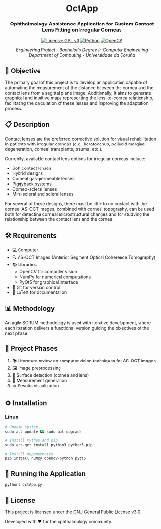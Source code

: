 <div align="center">

# OctApp
### Ophthalmology Assistance Application for Custom Contact Lens Fitting on Irregular Corneas

[![License: GPL v3](https://img.shields.io/badge/License-GPLv3-blue.svg)](https://www.gnu.org/licenses/gpl-3.0)
[![Python](https://img.shields.io/badge/Python-3.6+-blue.svg)](https://www.python.org/downloads/)
[![OpenCV](https://img.shields.io/badge/OpenCV-4.x-green.svg)](https://opencv.org/)

*Engineering Project - Bachelor's Degree in Computer Engineering*  
*Department of Computing - Universidade da Coruña*

</div>

## 🎯 Objective

The primary goal of this project is to develop an application capable of automating the measurement of the distance between the cornea and the contact lens from a sagittal plane image. Additionally, it aims to generate graphical and intuitive maps representing the lens-to-cornea relationship, facilitating the calculation of these lenses and improving the adaptation process.

## 📋 Description

Contact lenses are the preferred corrective solution for visual rehabilitation in patients with irregular corneas (e.g., keratoconus, pellucid marginal degeneration, corneal transplants, trauma, etc.).

Currently, available contact lens options for irregular corneas include:
- Soft contact lenses
- Hybrid designs
- Corneal gas-permeable lenses
- Piggyback systems
- Corneo-scleral lenses
- Mini-scleral and scleral lenses

For several of these designs, there must be little to no contact with the cornea. AS-OCT images, combined with corneal topography, can be used both for detecting corneal microstructural changes and for studying the relationship between the contact lens and the cornea.

## 🛠️ Requirements

- 💻 Computer
- 🔍 AS-OCT Images (Anterior Segment Optical Coherence Tomography)
- 📚 Libraries:
  - OpenCV for computer vision
  - NumPy for numerical computations
  - PyQt5 for graphical interface
- 🔄 Git for version control
- 📝 LaTeX for documentation

## 📊 Methodology

An agile SCRUM methodology is used with iterative development, where each iteration delivers a functional version guiding the objectives of the next phase.

## 🔄 Project Phases

1. 📚 Literature review on computer vision techniques for AS-OCT images
2. 🖼️ Image preprocessing
3. 🎯 Surface detection (cornea and lens)
4. 📏 Measurement generation
5. 📊 Results visualization

## ⚙️ Installation

### Linux
```bash
# Update system
sudo apt update && sudo apt upgrade

# Install Python and pip
sudo apt-get install python3 python3-pip

# Install dependencies
pip install numpy opencv-python pyqt5
```

## 🚀 Running the Application
```bash
python3 octApp.py
```

## 📄 License

This project is licensed under the GNU General Public License v3.0.

Developed with ❤️ for the ophthalmology community.

